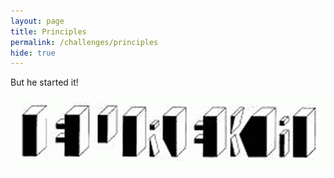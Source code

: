```yaml
---
layout: page
title: Principles
permalink: /challenges/principles
hide: true
---
```


But he started it!

![alt text][dialfreq]

[dialfreq]: /assets/img/blocks.png "Found It!"

<!-- ANSWER - Archemedes -->